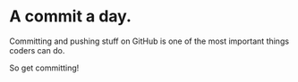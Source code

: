 # A commit a day.
Committing and pushing stuff on GitHub is one of the most important things coders can do. 

So get committing!